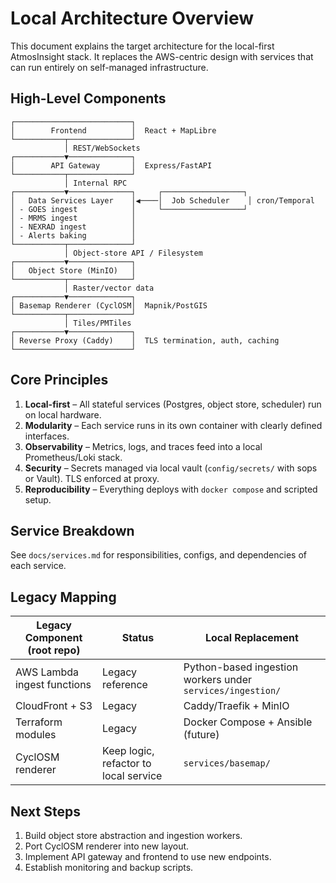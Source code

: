 # Local Architecture Overview

This document explains the target architecture for the local-first AtmosInsight stack. It replaces the AWS-centric design with services that can run entirely on self-managed infrastructure.

## High-Level Components

```
┌──────────────────────────┐
│        Frontend          │  React + MapLibre
└───────────┬──────────────┘
            │ REST/WebSockets
┌───────────▼──────────────┐
│        API Gateway       │  Express/FastAPI
└───────────┬──────────────┘
            │ Internal RPC
┌───────────▼──────────────┐     ┌──────────────────┐
│   Data Services Layer    │◀────│  Job Scheduler    │ cron/Temporal
│ - GOES ingest            │     └──────────────────┘
│ - MRMS ingest            │
│ - NEXRAD ingest          │
│ - Alerts baking          │
└───────────┬──────────────┘
            │ Object-store API / Filesystem
┌───────────▼──────────────┐
│   Object Store (MinIO)   │
└───────────┬──────────────┘
            │ Raster/vector data
┌───────────▼──────────────┐
│ Basemap Renderer (CyclOSM│  Mapnik/PostGIS
└───────────┬──────────────┘
            │ Tiles/PMTiles
┌───────────▼──────────────┐
│ Reverse Proxy (Caddy)    │  TLS termination, auth, caching
└──────────────────────────┘
```

## Core Principles

1. **Local-first** – All stateful services (Postgres, object store, scheduler) run on local hardware.
2. **Modularity** – Each service runs in its own container with clearly defined interfaces.
3. **Observability** – Metrics, logs, and traces feed into a local Prometheus/Loki stack.
4. **Security** – Secrets managed via local vault (`config/secrets/` with sops or Vault). TLS enforced at proxy.
5. **Reproducibility** – Everything deploys with `docker compose` and scripted setup.

## Service Breakdown

See `docs/services.md` for responsibilities, configs, and dependencies of each service.

## Legacy Mapping

| Legacy Component (root repo) | Status | Local Replacement |
| --- | --- | --- |
| AWS Lambda ingest functions | Legacy reference | Python-based ingestion workers under `services/ingestion/` |
| CloudFront + S3 | Legacy | Caddy/Traefik + MinIO |
| Terraform modules | Legacy | Docker Compose + Ansible (future) |
| CyclOSM renderer | Keep logic, refactor to local service | `services/basemap/` |

## Next Steps

1. Build object store abstraction and ingestion workers.
2. Port CyclOSM renderer into new layout.
3. Implement API gateway and frontend to use new endpoints.
4. Establish monitoring and backup scripts.
